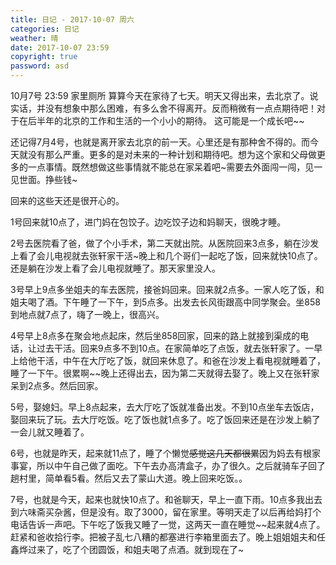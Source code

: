 ```yaml
---
title: 日记 - 2017-10-07 周六
categories: 日记 
weather: 晴
date: 2017-10-07 23:59
copyright: true
password: asd
---
```





10月7号 23:59  家里厕所
算算今天在家待了七天。明天又得出来，去北京了。说实话，并没有想象中那么困难，有多么舍不得离开。反而稍微有一点点期待吧！对于在后半年的北京的工作和生活的一个小小的期待。
这可能是一个成长吧~~

还记得7月4号，也就是离开家去北京的前一天。心里还是有那种舍不得的。而今天就没有那么严重。更多的是对未来的一种计划和期待吧。想为这个家和父母做更多的一点事情。既然想做这些事情就不能总在家呆着吧~需要去外面闯一闯，见一见世面。挣些钱~

回来的这些天还是很开心的。

1号回来就10点了，进门妈在包饺子。边吃饺子边和妈聊天，很晚才睡。

2号去医院看了爸，做了个小手术，第二天就出院。从医院回来3点多，躺在沙发上看了会儿电视就去张轩家干活~晚上和几个哥们一起吃了饭，回来就快10点了。还是躺在沙发上看了会儿电视就睡了。那天家里没人。

3号早上9点多坐姐夫的车去医院，接爸妈回来。回来就2点多。一家人吃了饭，和姐夫喝了酒。下午睡了一下午，到5点多。出发去长风街跟高中同学聚会。坐858到地点就7点了，嗨了一晚上，很高兴。

4号早上8点多在聚会地点起床，然后坐858回家，回来的路上就接到渠成的电话，让过去干活。回来9点多不到10点。在家简单吃了点饭，就去张轩家了。一早上给他干活，中午在大厅吃了饭，就回来休息了。和爸在沙发上看电视就睡着了，睡了一下午。很累啊~~晚上还得出去，因为第二天就得去娶了。晚上又在张轩家呆到2点多。然后回家。

5号，娶媳妇。早上8点起来，去大厅吃了饭就准备出发。不到10点坐车去饭店，娶回来玩了玩。去大厅吃饭。吃了饭也就1点多了。吃了饭回来还是在沙发上躺了一会儿就又睡着了。

6号，也就是昨天，起来就11点了，睡了个懒觉~~感觉这几天都很累~~因为妈去有根家事宴，所以中午自己做了面吃。下午去办高清盒子，办了很久。之后就骑车子回了趟村里，简单看5看。然后又去了蒙山大道。晚上回来吃饭。。

7号，也就是今天，起来也就快10点了。和爸聊天，早上一直下雨。10点多我出去到六味斋买杂酱，但是没有。取了3000，留在家里。等明天走了以后再给妈打个电话告诉一声吧。下午吃了饭我又睡了一觉，这两天一直在睡觉~~起来就4点了。赶紧和爸收拾行李。把被子乱七八糟的都塞进行李箱里面去了。晚上姐姐姐夫和任鑫烨过来了，吃了个团圆饭，和姐夫喝了点酒。就到现在了~